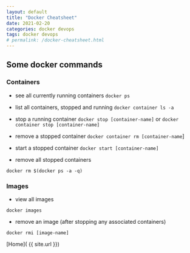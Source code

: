 ```yaml
---
layout: default
title: "Docker Cheatsheet"
date: 2021-02-20
categories: docker devops
tags: docker devops
# permalink: /docker-cheatsheet.html
---
```


## Some docker commands
### Containers
- see all currently running containers
`docker ps`

- list all containers, stopped and running
`docker container ls -a`

- stop a running container
`docker stop [container-name]` or `docker container stop [container-name]`

- remove a stopped container
`docker container rm [container-name`]

- start a stopped container
`docker start [container-name]`

- remove all stopped containers
```
docker rm $(docker ps -a -q)
```

### Images

- view all images
```
docker images
```

- remove an image (after stopping any associated containers)
```
docker rmi [image-name]
```

[Home]( {{ site.url }})